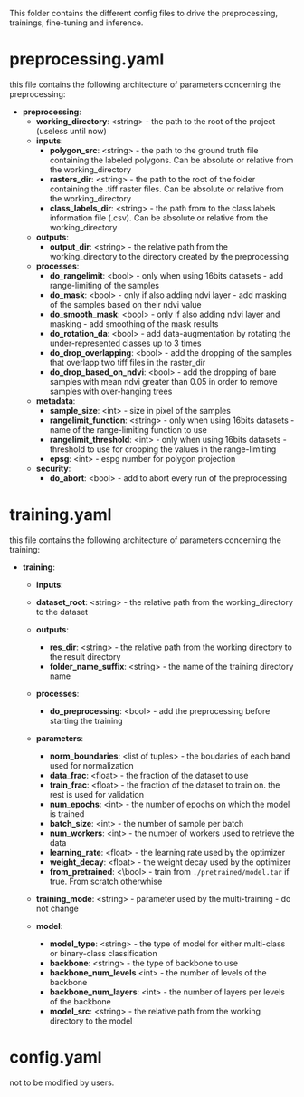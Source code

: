 This folder contains the different config files to drive the preprocessing, trainings, fine-tuning and inference.

# preprocessing.yaml
this file contains the following architecture of parameters concerning the preprocessing:
- **preprocessing**:
  - **working_directory**: \<string\> - the path to the root of the project (useless until now)
  - **inputs**:
    - **polygon_src**: \<string\> - the path to the ground truth file containing the labeled polygons. Can be absolute or relative from the working_directory
    - **rasters_dir**: \<string\> - the path to the root of the folder containing the .tiff raster files. Can be absolute or relative from the working_directory
    - **class_labels_dir**: \<string\> - the path from to the class labels information file (.csv). Can be absolute or relative from the working_directory
  - **outputs**:
    - **output_dir**: \<string\> - the relative path from the working_directory to the directory created by the preprocessing
  - **processes**:
    - **do_rangelimit**: \<bool\> - only when using 16bits datasets - add range-limiting of the samples
    - **do_mask**: \<bool\> - only if also adding ndvi layer - add masking of the samples based on their ndvi value
    - **do_smooth_mask**: \<bool\> - only if also adding ndvi layer and masking - add smoothing of the mask results
    - **do_rotation_da**: \<bool\> - add data-augmentation by rotating the under-represented classes up to 3 times
    - **do_drop_overlapping**: \<bool\> - add the dropping of the samples that overlapp two tiff files in the raster_dir
    - **do_drop_based_on_ndvi**: \<bool\> - add the dropping of bare samples with mean ndvi greater than 0.05 in order to remove samples with over-hanging trees
  - **metadata**:
    - **sample_size**: \<int\> - size in pixel of the samples
    - **rangelimit_function**: \<string\> - only when using 16bits datasets - name of the range-limiting function to use 
    - **rangelimit_threshold**: \<int\> - only when using 16bits datasets - threshold to use for cropping the values in the range-limiting
    - **epsg**: \<int\> - espg number for polygon projection
  - **security**:
    - **do_abort**: \<bool\> - add to abort every run of the preprocessing

# training.yaml
this file contains the following architecture of parameters concerning the training:
- **training**:
  - **inputs**:
   - **dataset_root**: \<string\> - the relative path from the working_directory to the dataset
  - **outputs**:
    - **res_dir**: \<string\> - the relative path from the working directory to the result directory
    - **folder_name_suffix**: \<string\> - the name of the training directory name
  - **processes**:
    - **do_preprocessing**: \<bool\> - add the preprocessing before starting the training
  - **parameters**:
    - **norm_boundaries**: \<list of tuples\> - the boudaries of each band used for normalization
    - **data_frac**: \<float\> - the fraction of the dataset to use
    - **train_frac**: \<float\> - the fraction of the dataset to train on. the rest is used for validation
    - **num_epochs**: \<int\> - the number of epochs on which the model is trained
    - **batch_size**: \<int\> - the number of sample per batch
    - **num_workers**: \<int\> - the number of workers used to retrieve the data
    - **learning_rate**: \<float\> - the learning rate used by the optimizer
    - **weight_decay**: \<float\> - the weight decay used by the optimizer
    - **from_pretrained**: <\bool\> - train from `./pretrained/model.tar` if true. From scratch otherwhise
  
  - **training_mode**: \<string\> - parameter used by the multi-training - do not change

  - **model**:
    - **model_type**: \<string\> - the type of model for either multi-class or binary-class classification
    - **backbone**: \<string> - the type of backbone to use
    - **backbone_num_levels** \<int\> - the number of levels of the backbone
    - **backbone_num_layers**: \<int\> - the number of layers per levels of the backbone
    - **model_src**: \<string\> - the relative path from the working directory to the model

# config.yaml
  not to be modified by users.
